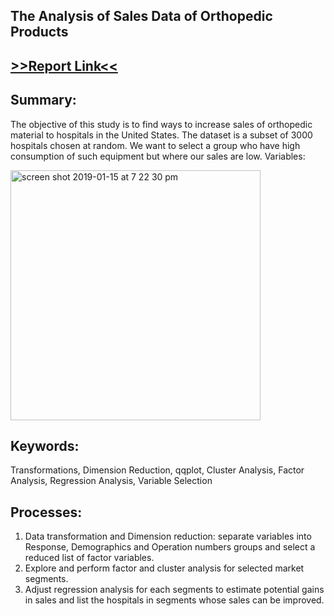 <h2>The Analysis of Sales Data of Orthopedic Products</h2>
<h2><a href="https://www.dropbox.com/s/if4fd3x0zt4iv72/IntpofData-Report.pdf?dl=0">>>Report Link<<</a></h2>
<h2>Summary:</h2>
<p>The objective of this study is to find ways to increase sales of orthopedic material to hospitals in the United States. The dataset is a subset of 3000 hospitals chosen at random. We want to select a group who have high consumption of such equipment but where our sales are low. Variables:</p>
<img width="400" alt="screen shot 2019-01-15 at 7 22 30 pm" src="https://user-images.githubusercontent.com/32077985/51218596-34034c00-18fb-11e9-9822-53513f66ead1.png">
<h2>Keywords:</h2>
<p>Transformations, Dimension Reduction, qqplot, Cluster Analysis, Factor Analysis, Regression Analysis, Variable Selection</p>
<h2>Processes:</h2>
<p>
<ol>
  <li>Data transformation and Dimension reduction: separate variables into Response, Demographics and Operation numbers groups and select a reduced list of factor variables.</li>
  <li>Explore and perform factor and cluster analysis for selected market segments.</li>
  <li>Adjust regression analysis for each segments to estimate potential gains in sales and list the hospitals in segments whose sales can be improved.</li>
<ol>
</p>
